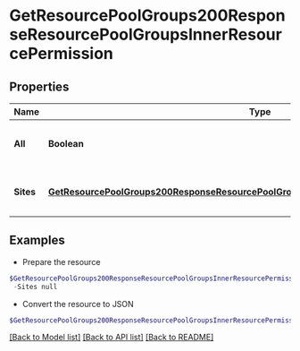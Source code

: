 # GetResourcePoolGroups200ResponseResourcePoolGroupsInnerResourcePermission
## Properties

Name | Type | Description | Notes
------------ | ------------- | ------------- | -------------
**All** | **Boolean** | Pass &#x60;true&#x60; to allow access all groups | [optional] [default to $true]
**Sites** | [**GetResourcePoolGroups200ResponseResourcePoolGroupsInnerResourcePermissionSitesInner[]**](GetResourcePoolGroups200ResponseResourcePoolGroupsInnerResourcePermissionSitesInner.md) | Array of groups that are allowed access | [optional] 

## Examples

- Prepare the resource
```powershell
$GetResourcePoolGroups200ResponseResourcePoolGroupsInnerResourcePermission = Initialize-PSOpenAPIToolsGetResourcePoolGroups200ResponseResourcePoolGroupsInnerResourcePermission  -All null `
 -Sites null
```

- Convert the resource to JSON
```powershell
$GetResourcePoolGroups200ResponseResourcePoolGroupsInnerResourcePermission | ConvertTo-JSON
```

[[Back to Model list]](../README.md#documentation-for-models) [[Back to API list]](../README.md#documentation-for-api-endpoints) [[Back to README]](../README.md)

